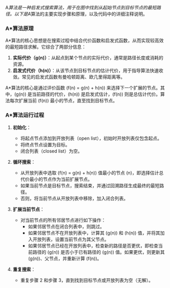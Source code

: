 A*算法是一种启发式搜索算法，用于在图中找到从起始节点到目标节点的最短路径。以下是A*算法的主要实现步骤和原理，以及代码中的详细注释说明。

### A*算法原理

A*算法的核心思想是在搜索过程中结合代价函数和启发式函数，从而实现较高效的最短路径求解。它综合了两部分信息：

1. **实际代价（g(n)）**：从起点到某个节点的实际代价，通常是路径长度或消耗的资源。
2. **启发式代价（h(n)）**：从该节点到目标节点的估计代价，用于指导算法快速收敛。常见的启发式函数有曼哈顿距离、欧几里得距离等。

A*算法的核心是通过评价函数 \(f(n) = g(n) + h(n)\) 来选择下一个扩展的节点。其中，\(g(n)\) 是当前路径的代价，\(h(n)\) 是启发式估计，\(f(n)\) 则是总估计代价。算法每次扩展当前 \(f(n)\) 最小的节点，直至找到目标节点。

### A*算法运行过程

1. **初始化**：
   - 将起点节点添加到开放列表（open list），初始时开放列表仅包含起点。
   - 将终点节点设置为目标。
   - 闭合列表（closed list）为空。

2. **循环搜索**：
   - 从开放列表中选取 \(f(n) = g(n) + h(n)\) 值最小的节点 \(n\)，即选择估计总代价最小的节点作为当前扩展节点。
   - 如果当前节点是目标节点，搜索结束，并通过回溯路径生成最终的最短路径。
   - 否则，将当前节点从开放列表中移除，加入闭合列表。

3. **扩展当前节点**：
   - 对当前节点的所有邻居节点进行如下操作：
     - 如果邻居节点在闭合列表中，则跳过。
     - 如果邻居节点不在开放列表中，计算其 \(g(n)\) 和 \(h(n)\) 值，并将其加入开放列表，设置当前节点为其父节点。
     - 如果邻居节点已经在开放列表中，检查新的路径是否更优，即检查当前路径的 \(g(n)\) 是否小于已有路径的 \(g(n)\) 值。如果更优，则更新其 \(g(n)\)、父节点，并重新计算 \(f(n)\)。

4. **重复搜索**：
   - 重复步骤 2 和步骤 3，直到找到目标节点或开放列表为空（无解）。

    
